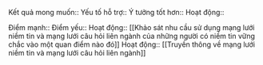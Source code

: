 

Kết quả mong muốn:: 
Yếu tố hỗ trợ:: 
Ý tưởng tốt hơn:: 
Hoạt động:: 

Điểm mạnh::
Điểm yếu::
Hoạt động:: [[Khảo sát nhu cầu sử dụng mạng lưới niềm tin và mạng lưới câu hỏi liên ngành của những người có niềm tin vững chắc vào một quan điểm nào đó]]
Hoạt động:: [[Truyền thông về mạng lưới niềm tin và mạng lưới câu hỏi liên ngành]]